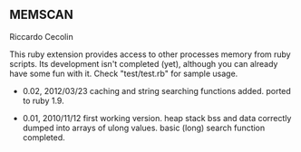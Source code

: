 MEMSCAN
-------

Riccardo Cecolin <r at rikiji dot de>

This ruby extension provides access to other processes memory from ruby scripts.
Its development isn't completed (yet), although you can already have some fun with it. Check "test/test.rb" for sample usage.

* 0.02, 2012/03/23
  caching and string searching functions added. ported to ruby 1.9. 

* 0.01, 2010/11/12
  first working version.
  heap stack bss and data correctly dumped into arrays of ulong values.
  basic (long) search function completed. 
